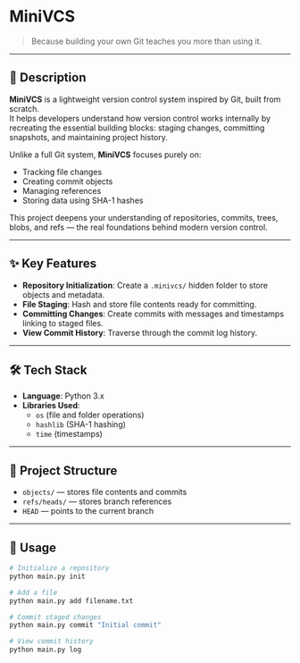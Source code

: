 # MiniVCS

> Because building your own Git teaches you more than using it.

---

## 📄 Description

**MiniVCS** is a lightweight version control system inspired by Git, built from scratch.  
It helps developers understand how version control works internally by recreating the essential building blocks: staging changes, committing snapshots, and maintaining project history.

Unlike a full Git system, **MiniVCS** focuses purely on:
- Tracking file changes
- Creating commit objects
- Managing references
- Storing data using SHA-1 hashes

This project deepens your understanding of repositories, commits, trees, blobs, and refs — the real foundations behind modern version control.

---

## ✨ Key Features

- **Repository Initialization**: Create a `.minivcs/` hidden folder to store objects and metadata.
- **File Staging**: Hash and store file contents ready for committing.
- **Committing Changes**: Create commits with messages and timestamps linking to staged files.
- **View Commit History**: Traverse through the commit log history.

---

## 🛠️ Tech Stack

- **Language**: Python 3.x
- **Libraries Used**:
  - `os` (file and folder operations)
  - `hashlib` (SHA-1 hashing)
  - `time` (timestamps)

---

## 📂 Project Structure

- `objects/` — stores file contents and commits
- `refs/heads/` — stores branch references
- `HEAD` — points to the current branch

---

## 🚀 Usage

```bash
# Initialize a repository
python main.py init

# Add a file
python main.py add filename.txt

# Commit staged changes
python main.py commit "Initial commit"

# View commit history
python main.py log
